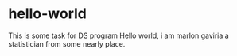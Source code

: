 # hello-world
This is some task for DS program
Hello world, i am marlon gaviria a statistician from some nearly place.
